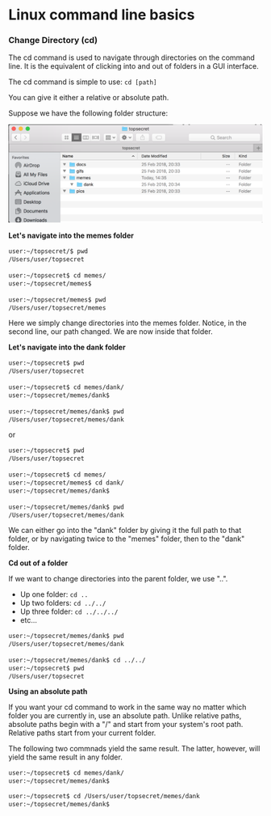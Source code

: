 # Linux command line basics

### Change Directory (cd)

The cd command is used to navigate through directories on the command line. It is the equivalent of clicking into and out of folders in a GUI interface. 

The cd command is simple to use: ```cd [path]```

You can give it either a relative or absolute path.

Suppose we have the following folder structure:

![image1](../assets/img1.png)

**Let's navigate into the memes folder**

```console
user:~/topsecret/$ pwd
/Users/user/topsecret

user:~/topsecret$ cd memes/
user:~/topsecret/memes$ 

user:~/topsecret/memes$ pwd
/Users/user/topsecret/memes
```

Here we simply change directories into the memes folder. Notice, in the second line, our path changed. We are now inside that folder.

__Let's navigate into the dank folder__ 

```console
user:~/topsecret$ pwd
/Users/user/topsecret

user:~/topsecret$ cd memes/dank/
user:~/topsecret/memes/dank$ 

user:~/topsecret/memes/dank$ pwd
/Users/user/topsecret/memes/dank
```
or 

```console
user:~/topsecret$ pwd
/Users/user/topsecret

user:~/topsecret$ cd memes/
user:~/topsecret/memes$ cd dank/
user:~/topsecret/memes/dank$

user:~/topsecret/memes/dank$ pwd
/Users/user/topsecret/memes/dank
```

We can either go into the "dank" folder by giving it the full path to that folder, or by navigating twice to the "memes" folder, then to the "dank" folder.

__Cd out of a folder__

If we want to change directories into the parent folder, we use "..".

- Up one folder: 	```cd ..```
- Up two folders: 	```cd ../../```
- Up three folder: 	```cd ../../../```
- etc...

```console
user:~/topsecret/memes/dank$ pwd
/Users/user/topsecret/memes/dank

user:~/topsecret/memes/dank$ cd ../../
user:~/topsecret$ pwd
/Users/user/topsecret
```

__Using an absolute path__

If you want your cd command to work in the same way no matter which folder you are currently in, use an absolute path. Unlike relative paths, absolute paths begin with a "/" and start from your system's root path. Relative paths start from your current folder.

The following two commnads yield the same result. The latter, however, will yield the same result in any folder. 

```console
user:~/topsecret$ cd memes/dank/
user:~/topsecret/memes/dank$ 
```

```console
user:~/topsecret$ cd /Users/user/topsecret/memes/dank
user:~/topsecret/memes/dank$ 
```


